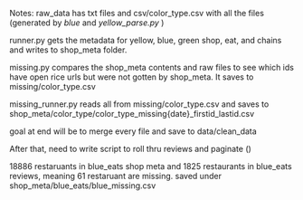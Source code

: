 Notes:
raw_data has txt files and csv/color_type.csv with all the files (generated by _blue_ and _yellow_parse.py_ )

runner.py gets the metadata for yellow, blue, green shop, eat, and chains and writes to shop_meta folder. 

missing.py compares the shop_meta contents and raw files to see which ids have open rice urls but were not gotten by shop_meta. It saves to missing/color_type.csv

missing_runner.py reads all from missing/color_type.csv and saves to shop_meta/color_type/color_type_missing{date}_firstid_lastid.csv

goal at end will be to merge every file and save to data/clean_data

After that, need to write script to roll thru reviews and paginate ()


18886 restaruants in  blue_eats shop meta and 1825 restaurants in blue_eats reviews, meaning 61 restaruant are missing. saved under shop_meta/blue_eats/blue_missing.csv


